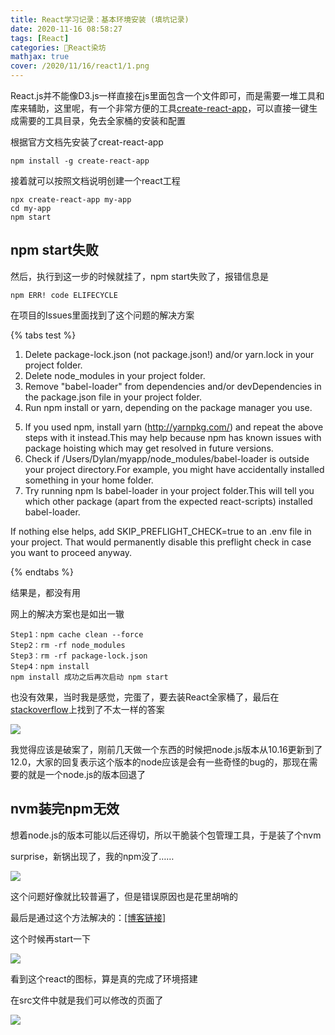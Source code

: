 ```yaml
---
title: React学习记录：基本环境安装 (填坑记录)
date: 2020-11-16 08:58:27
tags: [React]
categories: 🎨React染坊
mathjax: true
cover: /2020/11/16/react1/1.png
---
```


React.js并不能像D3.js一样直接在js里面包含一个文件即可，而是需要一堆工具和库来辅助，这里呢，有一个非常方便的工具[create-react-app](https://github.com/facebookincubator/create-react-app)，可以直接一键生成需要的工具目录，免去全家桶的安装和配置

根据官方文档先安装了creat-react-app

```
npm install -g create-react-app
```

接着就可以按照文档说明创建一个react工程

```
npx create-react-app my-app
cd my-app
npm start
```

## npm start失败

然后，执行到这一步的时候就挂了，npm start失败了，报错信息是

```
npm ERR! code ELIFECYCLE
```

在项目的Issues里面找到了这个问题的解决方案

{% tabs test %}
<!-- tab Following the steps -->
1. Delete package-lock.json (not package.json!) and/or yarn.lock in your project folder.
2. Delete node_modules in your project folder.
3. Remove "babel-loader" from dependencies and/or devDependencies in the package.json file in your project folder.
4. Run npm install or yarn, depending on the package manager you use.
<!-- endtab -->

<!-- tab If this has not helped -->
5. If you used npm, install yarn (http://yarnpkg.com/) and repeat the above steps with it instead.This may help because npm has known issues with package hoisting which may get resolved in future versions.
6. Check if /Users/Dylan/myapp/node_modules/babel-loader is outside your project directory.For example, you might have accidentally installed something in your home folder.
7. Try running npm ls babel-loader in your project folder.This will tell you which other package (apart from the expected react-scripts) installed babel-loader.
<!-- endtab -->

<!-- tab If nothing else helps -->
If nothing else helps, add SKIP_PREFLIGHT_CHECK=true to an .env file in your project. That would permanently disable this preflight check in case you want to proceed anyway.
<!-- endtab -->

{% endtabs %}

结果是，都没有用

网上的解决方案也是如出一辙

```
Step1：npm cache clean --force
Step2：rm -rf node_modules
Step3：rm -rf package-lock.json
Step4：npm install
npm install 成功之后再次启动 npm start
```

也没有效果，当时我是感觉，完蛋了，要去装React全家桶了，最后在[stackoverflow](https://stackoverflow.com/)上找到了不太一样的答案

![](2.png)

我觉得应该是破案了，刚前几天做一个东西的时候把node.js版本从10.16更新到了12.0，大家的回复表示这个版本的node应该是会有一些奇怪的bug的，那现在需要的就是一个node.js的版本回退了

## nvm装完npm无效

想着node.js的版本可能以后还得切，所以干脆装个包管理工具，于是装了个nvm

surprise，新锅出现了，我的npm没了……

![](3.png)

这个问题好像就比较普遍了，但是错误原因也是花里胡哨的

最后是通过这个方法解决的：[[博客链接]](https://blog.csdn.net/fenfeidexiatian/article/details/96993384)

这个时候再start一下

![](1.png)

看到这个react的图标，算是真的完成了环境搭建

在src文件中就是我们可以修改的页面了

![](4.png)







